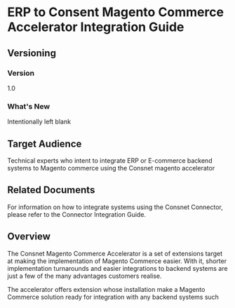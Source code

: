 
# ERP to Consent Magento Commerce Accelerator Integration Guide

## Versioning 

### Version 
1.0 

### What's New
Intentionally left blank

## Target Audience
Technical experts who intent to integrate ERP or E-commerce backend systems to Magento commerce using the Consnet magento accelerator

## Related Documents
For information on how to integrate systems using the Consnet Connector, please refer to the Connector Integration Guide. 

## Overview
The Consnet Magento Commerce Accelerator is a set of extensions target at making the implementation of Magento Commerce easier. With it, shorter implementation turnarounds and easier integrations to backend systems are just a few of the many advantages customers realise.

The accelerator offers extension whose installation make a Magento Commerce solution ready for integration with any backend systems such 
<!--stackedit_data:
eyJoaXN0b3J5IjpbLTE3NDYzMjQ3NDUsMTM0OTA3NTk1LC0xMD
QxNzQ0NzE4XX0=
-->